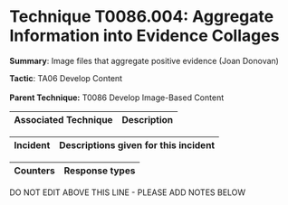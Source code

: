 # Technique T0086.004: Aggregate Information into Evidence Collages

**Summary**: Image files that aggregate positive evidence (Joan Donovan)

**Tactic**: TA06 Develop Content <br><br>**Parent Technique:** T0086 Develop Image-Based Content


| Associated Technique | Description |
| --------- | ------------------------- |



| Incident | Descriptions given for this incident |
| -------- | -------------------- |



| Counters | Response types |
| -------- | -------------- |


DO NOT EDIT ABOVE THIS LINE - PLEASE ADD NOTES BELOW